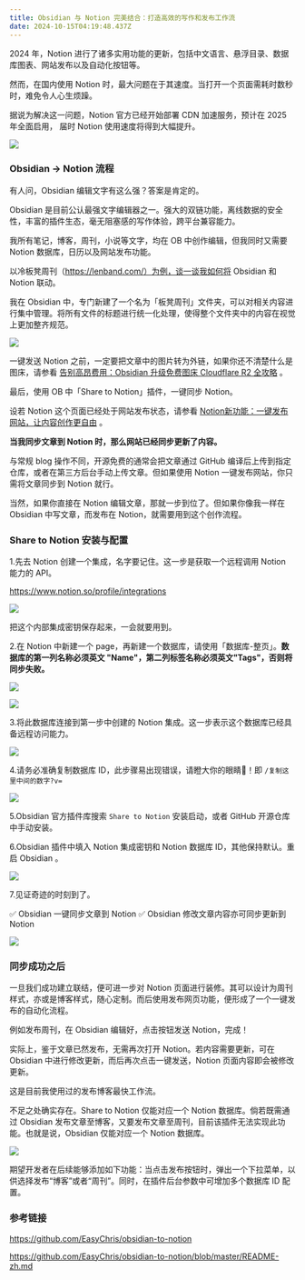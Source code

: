 ```yaml
---
title: Obsidian 与 Notion 完美结合：打造高效的写作和发布工作流
date: 2024-10-15T04:19:48.437Z
---
```


2024 年，Notion 进行了诸多实用功能的更新，包括中文语言、悬浮目录、数据库图表、网站发布以及自动化按钮等。

然而，在国内使用 Notion 时，最大问题在于其速度。当打开一个页面需耗时数秒时，难免令人心生烦躁。

据说为解决这一问题，Notion 官方已经开始部署 CDN 加速服务，预计在 2025 年全面启用， 届时 Notion 使用速度将得到大幅提升。

![](https://img.lenband.com/my-img/2024/09/946c7f4c5811f8d890ae46860abdf8d6.png)

### Obsidian → Notion 流程

有人问，Obsidian 编辑文字有这么强？答案是肯定的。

Obsidian 是目前公认最强文字编辑器之一。强大的双链功能，离线数据的安全性，丰富的插件生态，毫无阻塞感的写作体验，跨平台兼容能力。

我所有笔记，博客，周刊，小说等文字，均在 OB 中创作编辑，但我同时又需要 Notion 数据库，日历以及网站发布功能。

以冷板凳周刊（https://lenband.com/）为例，谈一谈我如何将 Obsidian 和 Notion 联动。

我在 Obsidian 中，专门新建了一个名为「板凳周刊」文件夹，可以对相关内容进行集中管理。将所有文件的标题进行统一化处理，使得整个文件夹中的内容在视觉上更加整齐规范。

![](https://img.lenband.com/my-img/2024/09/ef768a07d57d6a80176a2c29416d84a9.png)

一键发送 Notion 之前，一定要把文章中的图片转为外链，如果你还不清楚什么是图床，请参看 [告别高昂费用：Obsidian 升级免费图床 Cloudflare R2 全攻略](https://lenband.com/Cloudflare-R2) 。

最后，使用 OB 中「Share to Notion」插件，一键同步 Notion。

设若 Notion 这个页面已经处于网站发布状态，请参看 [Notion新功能：一键发布网站，让内容创作更自由](https://lenband.com/Notion-xin-gong-neng--yi-jian-fa-bu-wang-zhan--rang-nei-rong-chuang-zuo-geng-zi-you) 。

**当我同步文章到 Notion 时，那么网站已经同步更新了内容。**

与常规 blog 操作不同，开源免费的通常会把文章通过 GitHub 编译后上传到指定仓库，或者在第三方后台手动上传文章。但如果使用 Notion 一键发布网站，你只需将文章同步到 Notion 就行。

当然，如果你直接在 Notion 编辑文章，那就一步到位了。但如果你像我一样在 Obsidian 中写文章，而发布在 Notion，就需要用到这个创作流程。

### Share to Notion 安装与配置

1.先去 Notion 创建一个集成，名字要记住。这一步是获取一个远程调用 Notion 能力的 API。

https://www.notion.so/profile/integrations

![](https://img.lenband.com/my-img/2024/09/50acdb0f1494d9ae415e8493a90b279b.png)

把这个内部集成密钥保存起来，一会就要用到。

2.在 Notion 中新建一个 page，再新建一个数据库，请使用「数据库-整页」。**数据库的第一列名称必须英文 "Name"，第二列标签名称必须英文"Tags"，否则将同步失败。**

![](https://img.lenband.com/my-img/2024/09/af4fa5d48a0da2e0b1678174eff57006.png)

![](https://img.lenband.com/my-img/2024/09/68799697f588d677226db8636cf19492.png)

3.将此数据库连接到第一步中创建的 Notion 集成。这一步表示这个数据库已经具备远程访问能力。

![](https://img.lenband.com/my-img/2024/09/75f1268be81b54e2efbc13b177b5eb78.png)

4.请务必准确复制数据库 ID，此步骤易出现错误，请瞪大你的眼睛👀！即 `/复制这里中间的数字?v=` 

![](https://img.lenband.com/my-img/2024/09/157d24a344652536bfa64e5da5b77c7d.png)

5.Obsidian 官方插件库搜索 `Share to Notion` 安装启动，或者 GitHub 开源仓库中手动安装。

6.Obsidian 插件中填入 Notion 集成密钥和 Notion 数据库 ID，其他保持默认。重启 Obsidian 。

![](https://img.lenband.com/my-img/2024/09/796b8f0105886a3005413788fb28dd07.png)

7.见证奇迹的时刻到了。

✅ Obsidian 一键同步文章到 Notion
✅ Obsidian 修改文章内容亦可同步更新到 Notion

![](https://img.lenband.com/my-img/2024/09/0032dbe88b623d7f3ce9a9dcc4ae206c.gif)

### 同步成功之后

一旦我们成功建立联结，便可进一步对 Notion 页面进行装修。其可以设计为周刊样式，亦或是博客样式，随心定制。而后使用发布网页功能，便形成了一个一键发布的自动化流程。

例如发布周刊，在 Obsidian 编辑好，点击按钮发送 Notion，完成！

实际上，鉴于文章已然发布，无需再次打开 Notion。若内容需要更新，可在 Obsidian 中进行修改更新，而后再次点击一键发送，Notion 页面内容即会被修改更新。

这是目前我使用过的发布博客最快工作流。

不足之处确实存在。Share to Notion 仅能对应一个 Notion 数据库。倘若既需通过 Obsidian 发布文章至博客，又要发布文章至周刊，目前该插件无法实现此功能。也就是说，Obsidian 仅能对应一个 Notion 数据库。

![](https://img.lenband.com/my-img/2024/09/05b8a84c17248f432287aab6df7a81b2.png)

期望开发者在后续能够添加如下功能：当点击发布按钮时，弹出一个下拉菜单，以供选择发布“博客”或者“周刊”。同时，在插件后台参数中可增加多个数据库 ID 配置。



### 参考链接

https://github.com/EasyChris/obsidian-to-notion

https://github.com/EasyChris/obsidian-to-notion/blob/master/README-zh.md
